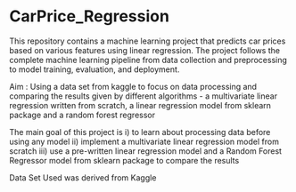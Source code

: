 # CarPrice_Regression
This repository contains a machine learning project that predicts car prices based on various features using linear regression. The project follows the complete machine learning pipeline from data collection and preprocessing to model training, evaluation, and deployment.

Aim : Using a data set from kaggle to focus on data processing and comparing the results given by different algorithms - a multivariate linear regression written from scratch, a linear regression model from sklearn package and a random forest regressor

The main goal of this project is i) to learn about processing data before using any model ii) implement a multivariate linear regression model from scratch iii) use a pre-written linear regression model and a Random Forest Regressor model from sklearn package to compare the results

Data Set Used was derived from Kaggle
